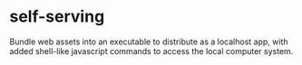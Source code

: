 self-serving
============

Bundle web assets into an executable to distribute as a localhost app, with added shell-like javascript commands to access the local computer system.
